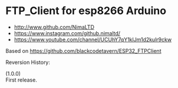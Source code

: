 # FTP_Client for esp8266 Arduino   

* http://www.github.com/NimaLTD   
* https://www.instagram.com/github.nimaltd/   
* https://www.youtube.com/channel/UCUhY7qY1klJm1d2kulr9ckw   

Based on https://github.com/blackcodetavern/ESP32_FTPClient



Reversion History: 

(1.0.0)   
First release.




